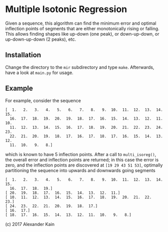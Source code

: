 # Multiple Isotonic Regression

Given a sequence, this algorithm can find the minimum error and optimal inflection points of segments that are either monotonically rising or falling.
This allows finding shapes like up-down (one peak), or down-up-down, or up-down-up-down (2 peaks), etc.


## Installation

Change the directory to the `mir` subdirectory and type `make`. Afterwards, have a look at `main.py` for usage.


## Example

For example, consider the sequence

```
[  1.   2.   3.   4.   5.   6.   7.   8.   9.  10.  11.  12.  13.  14.  15.
  16.  17.  18.  19.  20.  19.  18.  17.  16.  15.  14.  13.  12.  11.  10.
  11.  12.  13.  14.  15.  16.  17.  18.  19.  20.  21.  22.  23.  24.  23.
  22.  21.  20.  19.  18.  17.  16.  17.  18.  17.  16.  15.  14.  13.  12.
  11.  10.   9.   8.]
```

which is known to have 5 inflection points.
After a call to `multi_isoreg()`, the overall error and inflection points are returned;
in this case the error is zero, and the inflection points are discovered at `[19 29 43 51 53]`,
optimally partitioning the sequence into upwards and downwards going segments

```
[  1.   2.   3.   4.   5.   6.   7.   8.   9.  10.  11.  12.  13.  14.  15.
  16.  17.  18.  19.]
[ 20.  19.  18.  17.  16.  15.  14.  13.  12.  11.]
[ 10.  11.  12.  13.  14.  15.  16.  17.  18.  19.  20.  21.  22.  23.]
[ 24.  23.  22.  21.  20.  19.  18.  17.]
[ 16.  17.]
[ 18.  17.  16.  15.  14.  13.  12.  11.  10.   9.   8.]
```


(c) 2017 Alexander Kain
